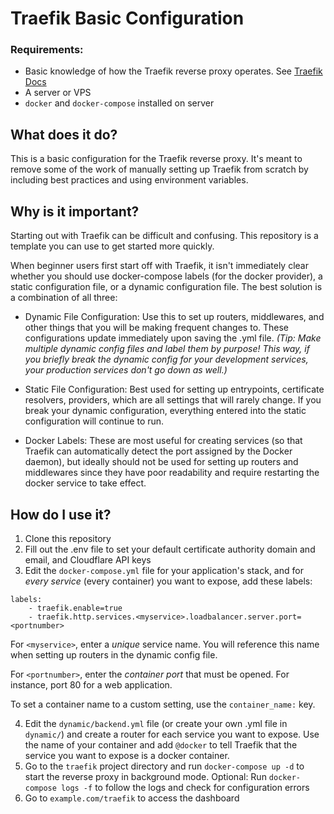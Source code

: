 # Traefik Basic Configuration

### Requirements:

* Basic knowledge of how the Traefik reverse proxy operates. See [Traefik Docs](https://doc.traefik.io/traefik/)
* A server or VPS
* `docker` and `docker-compose` installed on server


## What does it do? 

This is a basic configuration for the Traefik reverse proxy. It's meant to remove some of the work of manually setting up Traefik from scratch by including best practices and using environment variables. 

## Why is it important? 

Starting out with Traefik can be difficult and confusing. This repository is a template you can use to get started more quickly. 

When beginner users first start off with Traefik, it isn't immediately clear whether you should use docker-compose labels (for the docker provider), a static configuration file, or a dynamic configuration file. The best solution is a combination of all three:

* Dynamic File Configuration: Use this to set up routers, middlewares, and other things that you will be making frequent changes to. These configurations update immediately upon saving the .yml file. *(Tip: Make multiple dynamic config files and label them by purpose! This way, if you briefly break the dynamic config for your development services, your production services don't go down as well.)* 


* Static File Configuration: Best used for setting up entrypoints, certificate resolvers, providers, which are all settings that will rarely change. If you break your dynamic configuration, everything entered into the static configuration will continue to run. 


* Docker Labels: These are most useful for creating services (so that Traefik can automatically detect the port assigned by the Docker daemon), but ideally should not be used for setting up routers and middlewares since they have poor readability and require restarting the docker service to take effect. 

## How do I use it? 

1. Clone this repository
2. Fill out the .env file to set your default certificate authority domain and email, and Cloudflare API keys
3. Edit the `docker-compose.yml` file for your application's stack, and for *every service* (every container) you want to expose, add these labels: 

```
labels: 
	- traefik.enable=true
	- traefik.http.services.<myservice>.loadbalancer.server.port=<portnumber>
```

For `<myservice>`, enter a *unique* service name. You will reference this name when setting up routers in the dynamic config file. 

For `<portnumber>`, enter the *container port* that must be opened. For instance, port 80 for a web application. 

To set a container name to a custom setting, use the `container_name:` key. 

4. Edit the `dynamic/backend.yml` file (or create your own .yml file in `dynamic/`) and create a router for each service you want to expose. Use the name of your container and add `@docker` to tell Traefik that the service you want to expose is a docker container.
5. Go to the `traefik` project directory and run `docker-compose up -d` to start the reverse proxy in background mode. Optional: Run `docker-compose logs -f` to follow the logs and check for configuration errors
6. Go to `example.com/traefik` to access the dashboard